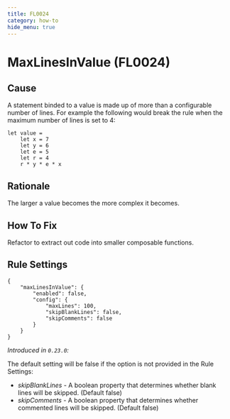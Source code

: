 ```yaml
---
title: FL0024
category: how-to
hide_menu: true
---
```


# MaxLinesInValue (FL0024)

## Cause

A statement binded to a value is made up of more than a configurable number of lines.
For example the following would break the rule when the maximum number of lines is set to 4:

    let value =
		let x = 7
		let y = 6
		let e = 5
		let r = 4
		r * y * e * x

## Rationale

The larger a value becomes the more complex it becomes.

## How To Fix

Refactor to extract out code into smaller composable functions.

## Rule Settings

    {
        "maxLinesInValue": {
            "enabled": false,
            "config": {
                "maxLines": 100,
                "skipBlankLines": false,
                "skipComments": false
            }
        }
    }

*Introduced in `0.23.0`:*

The default setting will be false if the option is not provided in the Rule Settings:
* *skipBlankLines* - A boolean property that determines whether blank lines will be skipped. (Default false)
* *skipComments* - A boolean property that determines whether commented lines will be skipped. (Default false)
